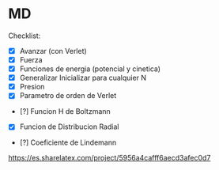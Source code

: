 # MD
Checklist:
- [x] Avanzar (con Verlet)
- [x] Fuerza
- [x] Funciones de energia (potencial y cinetica)
- [x] Generalizar Inicializar para cualquier N
- [x] Presion
- [x] Parametro de orden de Verlet
- [?] Funcion H de Boltzmann
- [x] Funcion de Distribucion Radial
- [?] Coeficiente de Lindemann

https://es.sharelatex.com/project/5956a4cafff6aecd3afec0d7
